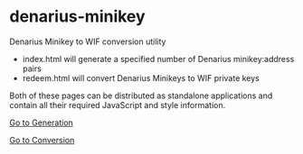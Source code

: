 # denarius-minikey
Denarius Minikey to WIF conversion utility

* index.html will generate a specified number of Denarius minikey:address pairs
* redeem.html will convert Denarius Minikeys to WIF private keys

Both of these pages can be distributed as standalone applications and contain all their required JavaScript and style information.

[Go to Generation](index.html)

[Go to Conversion](redeem.html)